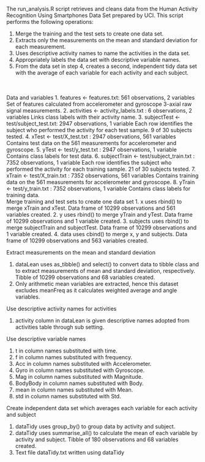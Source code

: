 The run_analysis.R script retrieves and cleans data from the Human Activity Recognition Using Smartphones Data Set prepared by UCI. This script performs the following operations:
<br/>
  1.	Merge the training and the test sets to create one data set.
  2.	Extracts only the measurements on the mean and standard deviation for each measurement.
  3.	Uses descriptive activity names to name the activities in the data set.
  4.	Appropriately labels the data set with descriptive variable names.
  5.	From the data set in step 4, creates a second, independent tidy data set with the average of each variable for each activity       and each subject.
<br/>
<br/>
Data and variables  
  1.	features <- features.txt: 561 observations, 2 variables  
      Set of features calculated from accelerometer and gyroscope 3-axial raw signal measurements.
  2.	activities <- activity_labels.txt : 6 observations, 2 variables  
      Links class labels with their activity name.
  3.	subjectTest <- test/subject_test.txt: 2947 observations, 1 variable  
      Each row identifies the subject who performed the activity for each test sample. 9 of 30 subjects tested.
  4.	xTest <- test/X_test.txt : 2947 observations, 561 variables  
      Contains test data on the 561 measurements for accelerometer and gyroscope.
  5.	yTest <- test/y_test.txt : 2947 observations, 1 variable  
      Contains class labels for test data.
  6.	subjectTrain <- test/subject_train.txt : 7352 observations, 1 variable  
      Each row identifies the subject who performed the activity for each training sample. 21 of 30 subjects tested.
  7.	xTrain <- test/X_train.txt : 7352 observations, 561 variables  
      Contains training data on the 561 measurements for accelerometer and gyroscope.
  8.	yTrain <- test/y_train.txt : 7352 observations, 1 variable  
      Contains class labels for training data.
<br/>
Merge training and test sets to create one data set  
  1.	x uses rbind() to merge xTrain and xTest. Data frame of 10299 observations and 561 variables created.
  2.	y uses rbind() to merge yTrain and yTest. Data frame of 10299 observations and 1 variable created.
  3.	subjects uses rbind() to merge subjectTrain and subjectTest. Data frame of 10299 observations and 1 variable created.
  4.	data uses cbind() to merge x, y and subjects. Data frame of 10299 observations and 563 variables created.


Extract measurements on the mean and standard deviation  
  1.	dataLean uses as_tibble() and select() to convert data to tibble class and to extract measurements of mean and standard           deviation, respectively. Tibble of 10299 observations and 68 variables created.
  2.	Only arithmetic mean variables are extracted, hence this dataset excludes meanFreq as it calculates weighted average and           angle variables.
  
  
Use descriptive activity names for activities  
  1.	activity column in dataLean is given descriptive names adopted from activities table through sub setting.
  
  
Use descriptive variable names  
  1.	t in column names substituted with time.  
  2.	f in column names substituted with frequency.  
  3.	Acc in column names substituted with Accelerometer.  
  4.	Gyro in column names substituted with Gyroscope.  
  5.	Mag in column names substituted with Magnitude.  
  6.	BodyBody in column names substituted with Body.  
  7.	mean in column names substituted with Mean.  
  8.	std in column names substituted with Std.  
  
  
Create independent data set which averages each variable for each activity and subject  
  1.	dataTidy uses group_by() to group data by activity and subject.
  2.	dataTidy uses summarise_all() to calculate the mean of each variable by activity and subject. Tibble of 180 observations and 68 variables created.
  3.	Text file dataTidy.txt written using dataTidy
